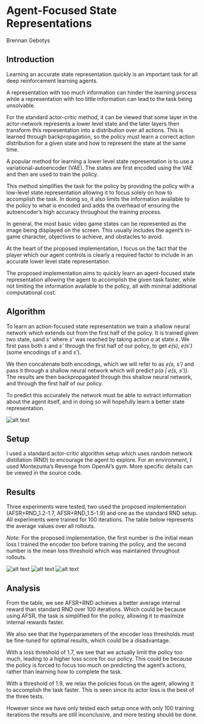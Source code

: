 # Agent-Focused State Representations
Brennan Gebotys

## Introduction
Learning an accurate state representation quickly is an important task for all deep reinforcement learning agents.

A representation with too much information can hinder the learning process while a representation with too little information can lead to the task being unsolvable. 

For the standard actor-critic method, it can be viewed that some layer in the actor-network represents a lower level state and the later layers then transform this representation into a distribution over all actions. This is learned through backpropagation, so the policy must learn a correct action distribution for a given state and how to represent the state at the same time.

A popular method for learning a lower level state representation is to use a variational-autoencoder (VAE). The states are first encoded using the VAE and then are used to train the policy. 

This method simplifies the task for the policy by providing the policy with a low-level state representation allowing it to focus solely on how to accomplish the task. In doing so, it also limits the information available to the policy to what is encoded and adds the overhead of ensuring the autoencoder’s high accuracy throughout the training process. 

In general, the most basic video game states can be represented as the image being displayed on the screen. This usually includes the agent’s in-game character, objectives to achieve, and obstacles to avoid.

At the heart of the proposed implementation, I focus on the fact that the player which our agent controls is clearly a required factor to include in an accurate lower level state representation.

The proposed implementation aims to quickly learn an agent-focused state representation allowing the agent to accomplish the given task faster, while not limiting the information available to the policy, all with minimal additional computational cost.

## Algorithm

To learn an action-focused state representation we train a shallow neural network which extends out from the first half of the policy. It is trained given two state, sand *s’* where *s’* was reached by taking action *a* at state *s*. We first pass both *s* and *s’* through the first half of our policy, to get *e(s)*, *e(s’)* (some encodings of *s* and *s’*). 

We then concatenate both encodings, which we will refer to as *e(s, s’)* and pass it through a shallow neural network which will predict *p(a | e(s, s’))*. The results are then backpropagated through this shallow neural network, and through the first half of our policy.

To predict this accurately the network must be able to extract information about the agent itself, and in doing so will hopefully learn a better state representation.

![alt text](https://github.com/gebob19/PredictiveExploration/blob/master/codebase/imgs/diagram.png) 

## Setup

I used a standard actor-critic algorithm setup which uses random network distillation (RND) to encourage the agent to explore. For an environment, I used Montezuma’s Revenge from OpenAI’s gym. More specific details can be viewed in the source code.

## Results

Three experiments were tested, two used the proposed implementation (AFSR+RND_1.2-1.7, AFSR+RND_1.5-1.9) and one as the standard RND setup. All experiments were trained for 100 iterations. The table below represents the average values over all rollouts.

*Note:* For the proposed implementation, the first number is the initial mean loss I trained the encoder too before training the policy, and the second number is the mean loss threshold which was maintained throughout rollouts.

![alt text](https://github.com/gebob19/PredictiveExploration/blob/master/codebase/imgs/100itr_table.png)
![alt text](https://github.com/gebob19/PredictiveExploration/blob/master/codebase/imgs/denisty_policy_loss.png)
![alt text](https://github.com/gebob19/PredictiveExploration/blob/master/codebase/imgs/encoder_rew_loss.png)

## Analysis
From the table, we see AFSR+RND achieves a better average internal reward than standard RND over 100 iterations. Which could be because using AFSR, the task is simplified for the policy, allowing it to maximize internal rewards faster.

We also see that the hyperparameters of the encoder loss thresholds must be fine-tuned for optimal results, which could be a disadvantage. 

With a loss threshold of 1.7, we see that we actually limit the policy too much, leading to a higher loss score for our policy. This could be because the policy is forced to focus too much on predicting the agent’s actions, rather than learning how to complete the task. 

With a threshold of 1.9, we relax the policies focus on the agent, allowing it to accomplish the task faster. This is seen since its actor loss is the best of the three tests. 

However since we have only tested each setup once with only 100 training iterations the results are still inconclusive, and more testing should be done.


